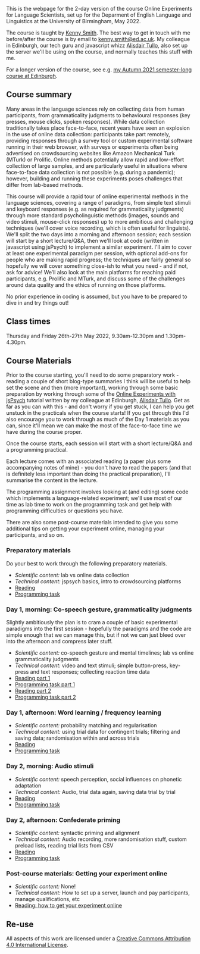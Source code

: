 This is the webpage for the 2-day version of the course Online Experiments for Language Scientists, set up for the Deparment of English Language and Linguistics at the University of Birmingham, May 2022. 

The course is taught by [Kenny Smith](http://www.lel.ed.ac.uk/~kenny/). The best way to get in touch with me before/after the course is by email to [kenny.smith@ed.ac.uk](mailto:kenny.smith@ed.ac.uk). My colleague in Edinburgh, our tech guru and javascript whizz [Alisdair Tullo](https://tullo.co.uk/alisdair/), also set up the server we'll be using on the course, and normally teaches this stuff with me.

For a longer version of the course, see e.g. [my Autumn 2021 semester-long course at Edinburgh](https://kennysmithed.github.io/oels2021/).

## Course summary

Many areas in the language sciences rely on collecting data from human participants, from grammaticality judgments to behavioural responses (key presses, mouse clicks, spoken responses). While data collection traditionally takes place face-to-face, recent years have seen an explosion in the use of online data collection: participants take part remotely, providing responses through a survey tool or custom experimental software running in their web browser, with surveys or experiments often being advertised on crowdsourcing websites like Amazon Mechanical Turk (MTurk) or Prolific. Online methods potentially allow rapid and low-effort collection of large samples, and are particularly useful in situations where face-to-face data collection is not possible (e.g. during a pandemic); however, building and running these experiments poses challenges that differ from lab-based methods.

This course will provide a rapid tour of online experimental methods in the language sciences, covering a range of paradigms, from simple text stimuli and keyboard responses (e.g. as required for grammaticality judgments) through more standard psycholinguistic methods (images, sounds and video stimuli, mouse-click responses) up to more ambitious and challenging techniques (we'll cover voice recording, which is often useful for linguists). We'll split the two days into a morning and afternoon session; each session will start by a short lecture/Q&A, then we'll look at code (written in javascript using jsPsych) to implement a similar experiment. I'll aim to cover at least one experimental paradigm per session, with optional add-ons for people who are making rapid progress; the techniques are fairly general so hopefully we will cover something close-ish to what you need - and if not, ask for advice! We’ll also look at the main platforms for reaching paid participants, e.g. Prolific and MTurk, and discuss some of the challenges around data quality and the ethics of running on those platforms.

No prior experience in coding is assumed, but you have to be prepared to dive in and try things out!

## Class times

Thursday and Friday 26th-27th May 2022, 9.30am-12.30pm and 1.30pm-4.30pm.


## Course Materials

Prior to the course starting, you'll need to do some preparatory work - reading a couple of short blog-type summaries I think will be useful to help set the scene and then (more important), working through some basic preparation by working through some of the [Online Experiments with jsPsych](https://softdev.ppls.ed.ac.uk/online_experiments/index.html) tutorial written by my colleague at Edinburgh, [Alisdair Tullo](https://tullo.co.uk/alisdair/). Get as far as you can with this - and don't worry if you get stuck, I can help you get unstuck in the practicals when the course starts! If you get through this I'd also encourage you to work through as much of the Day 1 materials as you can, since it'll mean we can make the most of the face-to-face time we have during the course proper.

Once the course starts, each session will start with a short lecture/Q&A and a programming practical.

Each lecture comes with an associated reading (a paper plus some accompanying notes of mine) - you don't have to read the papers (and that is definitely less important than doing the practical preparation), I'll summarise the content in the lecture.

The programming assignment involves looking at (and editing) some code which implements a language-related experiment; we'll use most of our time as lab time to work on the programming task and get help with programming difficulties or questions you have.

There are also some post-course materials intended to give you some additional tips on getting your experiment online, managing your participants, and so on.

### Preparatory materials

Do your best to work through the following preparatory materials.

- *Scientific content:* lab vs online data collection
- *Technical content:* jspsych basics, intro to crowdsourcing platforms
- [Reading](reading_pre.md)
- [Programming task](practical_pre.md)

### Day 1, morning: Co-speech gesture, grammaticality judgments

Slightly ambitiously the plan is to cram a couple of basic experimental paradigms into the first session - hopefully the paradigms and the code are simple enough that we can manage this, but if not we can just bleed over into the afternoon and compress later stuff.

- *Scientific content:* co-speech gesture and mental timelines; lab vs online grammaticality judgments
- *Technical content:* video and text stimuli; simple button-press, key-press and text responses; collecting reaction time data
- [Reading part 1](reading_session1a.md)
- [Programming task part 1](practical_session1a.md)
- [Reading part 2](reading_session1b.md)
- [Programming task part 2](practical_session1b.md)


### Day 1, afternoon: Word learning / frequency learning

- *Scientific content:* probability matching and regularisation
- *Technical content:* using trial data for contingent trials; filtering and saving data; randomisation within and across trials
- [Reading](reading_session2.md)
- [Programming task](practical_session2.md)

### Day 2, morning: Audio stimuli

- *Scientific content:* speech perception, social influences on phonetic adaptation
- *Technical content:* Audio, trial data again, saving data trial by trial
- [Reading](reading_session3.md)
- [Programming task](practical_session3.md)

### Day 2, afternoon: Confederate priming

- *Scientific content:* syntactic priming and alignment
- *Technical content:*  Audio recording, more randomisation stuff, custom preload lists, reading trial lists from CSV
- [Reading](reading_session4.md)
- [Programming task](practical_session4.md)

### Post-course materials: Getting your experiment online

- *Scientific content:* None!
- *Technical content:* How to set up a server, launch and pay participants, manage qualifications, etc
- [Reading: how to get your experiment online](reading_post.md)


## Re-use

All aspects of this work are licensed under a [Creative Commons Attribution 4.0 International License](http://creativecommons.org/licenses/by/4.0/).

